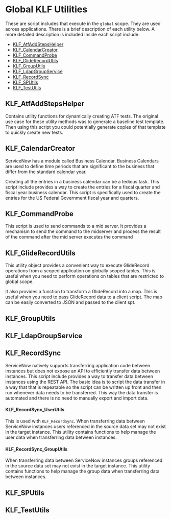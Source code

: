 # Global KLF Utilities

These are script includes that execute in the `global` scope. They are used across applications. There is a brief description of each utility below. A more detailed description is included inside each script include.
- [KLF_AtfAddStepsHelper](#KLF_AtfAddStepsHelper)
- [KLF_CalendarCreator](#KLF_CalendarCreator)
- [KLF_CommandProbe](#KLF_CommandProbe)
- [KLF_GlideRecordUtils](#KLF_GlideRecordUtils)
- [KLF_GroupUtils](#KLF_GroupUtils)
- [KLF_LdapGroupService](#KLF_LdapGroupService)
- [KLF_RecordSync](#KLF_RecordSync)
- [KLF_SPUtils](#KLF_SPUtils)
- [KLF_TestUtils](#KLF_TestUtils)

## KLF_AtfAddStepsHelper

Contains utility functions for dynamically creating ATF tests. The original use case for these utility methods was to
generate a baseline test template. Then using this script you could potentially generate copies of that template to
quickly create new tests.

## KLF_CalendarCreator

ServiceNow has a module called Business Calendar. Business Calendars are used to define time
periods that are significant to the business that differ from the standard calendar year.

Creating all the entries in a business calendar can be a tedious task. This script include
provides a way to create the entries for a fiscal quarter and fiscal year business calendar.
This script is specifically used to create the entries for the US Federal Government fiscal
year and quarters.

## KLF_CommandProbe

This script is used to send commands to a mid server. It provides a mechanism to send the command to the midserver and
process the result of the command after the mid server executes the command

## KLF_GlideRecordUtils

This utility object provides a convenient way to execute GlideRecord operations from a scoped application
on globally scoped tables. This is useful when you need to perform operations on tables that are restricted
to global scope.

It also provides a function to transform a GlideRecord into a map. This is useful when you need to pass
GlideRecord data to a client script. The map can be easily converted to JSON and passed to the client spt.

## KLF_GroupUtils
## KLF_LdapGroupService

## KLF_RecordSync

ServiceNow natively supports transferring application code between instances but does not expose an API to efficiently transfer data between instances.
This script include provides a way to transfer data between instances using the REST API. The basic idea is to script the data transfer in a way that
that is repeatable so the script can be written up front and then run whenever data needs to be transferred. This way the data transfer is automated
and there is no need to manually export and import data.

#### KLF_RecordSync_UserUtils

This is used with `KLF_RecordSync`. When transferring data between ServiceNow instances users referenced in the source data set may not exist 
in the target instance. This utility contains functions to help manage the user data when transferring
data between instances.

#### KLF_RecordSync_GroupUtils

When transferring data between ServiceNow instances groups referenced in the source data set may not exist 
in the target instance. This utility contains functions to help manage the group data when transferring
data between instances.

## KLF_SPUtils
## KLF_TestUtils

